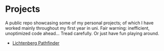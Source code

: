 # Projects

A public repo showcasing some of my personal projects; of which I have worked mainly throughout my first year in uni.
Fair warning: inefficient, unoptimized code ahead... Tread carefully. Or just have fun playing around.

* [Lichtenberg Pathfinder](https://justin-pal.itch.io/lichtpath)
